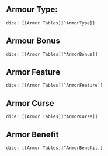 ## Armour Type:
 `dice: [[Armor Tables]]^ArmorType]]`

## Armour Bonus
 `dice: [[Armor Tables]]^ArmorBonus]]`

## Armor Feature
 `dice: [[Armor Tables]]^ArmorFeature]]`

## Armor Curse
 `dice: [[Armor Tables]]^ArmorCurse]]`

## Armor Benefit
 `dice: [[Armor Tables]]^ArmorBenefit]]`

